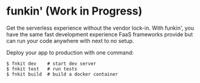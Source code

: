 # funkin' (Work in Progress)

Get the serverless experience without the vendor lock-in.
With funkin', you have the same fast development experience FaaS frameworks provide but can run your code anywhere with next to no setup.

Deploy your app to production with one command:

```
$ fnkit dev    # start dev server
$ fnkit test   # run tests
$ fnkit build  # build a docker container
```
